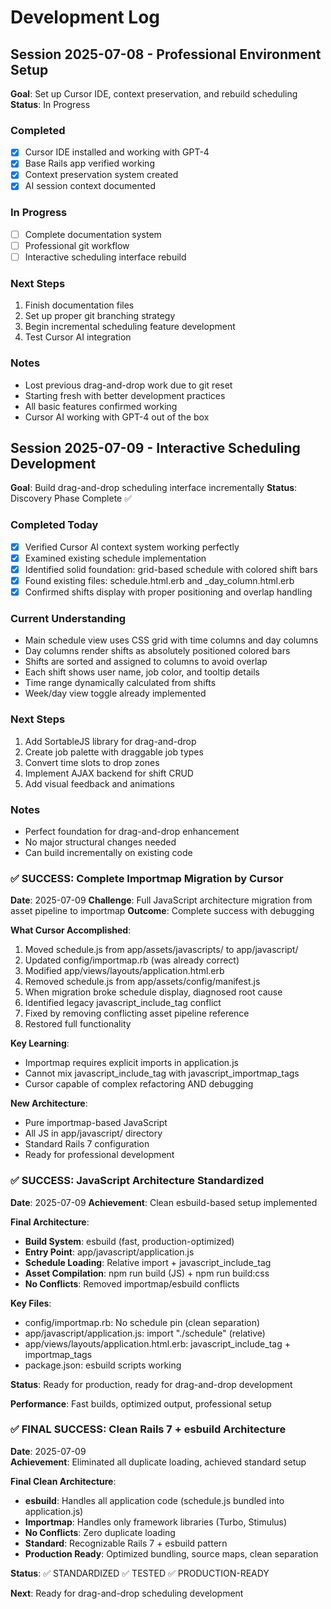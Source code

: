 # Development Log

## Session 2025-07-08 - Professional Environment Setup
**Goal**: Set up Cursor IDE, context preservation, and rebuild scheduling
**Status**: In Progress

### Completed
- [x] Cursor IDE installed and working with GPT-4
- [x] Base Rails app verified working
- [x] Context preservation system created
- [x] AI session context documented

### In Progress
- [ ] Complete documentation system
- [ ] Professional git workflow
- [ ] Interactive scheduling interface rebuild

### Next Steps
1. Finish documentation files
2. Set up proper git branching strategy
3. Begin incremental scheduling feature development
4. Test Cursor AI integration

### Notes
- Lost previous drag-and-drop work due to git reset
- Starting fresh with better development practices
- All basic features confirmed working
- Cursor AI working with GPT-4 out of the box

## Session 2025-07-09 - Interactive Scheduling Development
**Goal**: Build drag-and-drop scheduling interface incrementally
**Status**: Discovery Phase Complete ✅

### Completed Today
- [x] Verified Cursor AI context system working perfectly
- [x] Examined existing schedule implementation
- [x] Identified solid foundation: grid-based schedule with colored shift bars
- [x] Found existing files: schedule.html.erb and _day_column.html.erb
- [x] Confirmed shifts display with proper positioning and overlap handling

### Current Understanding
- Main schedule view uses CSS grid with time columns and day columns
- Day columns render shifts as absolutely positioned colored bars
- Shifts are sorted and assigned to columns to avoid overlap
- Each shift shows user name, job color, and tooltip details
- Time range dynamically calculated from shifts
- Week/day view toggle already implemented

### Next Steps
1. Add SortableJS library for drag-and-drop
2. Create job palette with draggable job types
3. Convert time slots to drop zones
4. Implement AJAX backend for shift CRUD
5. Add visual feedback and animations

### Notes
- Perfect foundation for drag-and-drop enhancement
- No major structural changes needed
- Can build incrementally on existing code

### ✅ SUCCESS: Complete Importmap Migration by Cursor
**Date**: 2025-07-09
**Challenge**: Full JavaScript architecture migration from asset pipeline to importmap
**Outcome**: Complete success with debugging

**What Cursor Accomplished**:
1. Moved schedule.js from app/assets/javascripts/ to app/javascript/
2. Updated config/importmap.rb (was already correct)
3. Modified app/views/layouts/application.html.erb
4. Removed schedule.js from app/assets/config/manifest.js
5. When migration broke schedule display, diagnosed root cause
6. Identified legacy javascript_include_tag conflict
7. Fixed by removing conflicting asset pipeline reference
8. Restored full functionality

**Key Learning**: 
- Importmap requires explicit imports in application.js
- Cannot mix javascript_include_tag with javascript_importmap_tags
- Cursor capable of complex refactoring AND debugging

**New Architecture**: 
- Pure importmap-based JavaScript
- All JS in app/javascript/ directory
- Standard Rails 7 configuration
- Ready for professional development

### ✅ SUCCESS: JavaScript Architecture Standardized
**Date**: 2025-07-09
**Achievement**: Clean esbuild-based setup implemented

**Final Architecture**:
- **Build System**: esbuild (fast, production-optimized)
- **Entry Point**: app/javascript/application.js
- **Schedule Loading**: Relative import + javascript_include_tag
- **Asset Compilation**: npm run build (JS) + npm run build:css
- **No Conflicts**: Removed importmap/esbuild conflicts

**Key Files**:
- config/importmap.rb: No schedule pin (clean separation)
- app/javascript/application.js: import "./schedule" (relative)
- app/views/layouts/application.html.erb: javascript_include_tag + importmap_tags
- package.json: esbuild scripts working

**Status**: Ready for production, ready for drag-and-drop development

**Performance**: Fast builds, optimized output, professional setup

### ✅ FINAL SUCCESS: Clean Rails 7 + esbuild Architecture
**Date**: 2025-07-09  
**Achievement**: Eliminated all duplicate loading, achieved standard setup

**Final Clean Architecture**:
- **esbuild**: Handles all application code (schedule.js bundled into application.js)
- **Importmap**: Handles only framework libraries (Turbo, Stimulus)
- **No Conflicts**: Zero duplicate loading
- **Standard**: Recognizable Rails 7 + esbuild pattern
- **Production Ready**: Optimized bundling, source maps, clean separation

**Status**: ✅ STANDARDIZED ✅ TESTED ✅ PRODUCTION-READY

**Next**: Ready for drag-and-drop scheduling development
